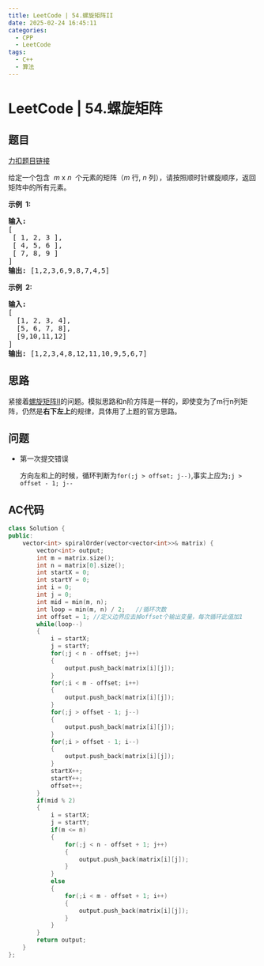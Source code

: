 ```yaml
---
title: LeetCode | 54.螺旋矩阵II
date: 2025-02-24 16:45:11
categories:
  - CPP
  - LeetCode
tags:
  - C++
  - 算法
---
```

# LeetCode | 54.螺旋矩阵
## 题目
[力扣题目链接](https://leetcode.cn/problems/spiral-matrix/description/)

给定一个包含  *m* x *n*  个元素的矩阵（_m_ 行, _n_ 列），请按照顺时针螺旋顺序，返回矩阵中的所有元素。

**示例  1:**

<pre><strong>输入:</strong>
[
 [ 1, 2, 3 ],
 [ 4, 5, 6 ],
 [ 7, 8, 9 ]
]
<strong>输出:</strong> [1,2,3,6,9,8,7,4,5]
</pre>

**示例  2:**

<pre><strong>输入:</strong>
[
  [1, 2, 3, 4],
  [5, 6, 7, 8],
  [9,10,11,12]
]
<strong>输出:</strong> [1,2,3,4,8,12,11,10,9,5,6,7]
</pre>

## 思路
紧接着[螺旋矩阵II](https://leetcode.cn/problems/spiral-matrix/description/)的问题。模拟思路和n阶方阵是一样的，即使变为了m行n列矩阵，仍然是**右下左上**的规律，具体用了上题的官方思路。

## 问题

- 第一次提交错误
  
    方向左和上的时候，循环判断为`for(;j > offset; j--)`,事实上应为`;j > offset - 1; j--`



## AC代码
```CPP
class Solution {
public:
    vector<int> spiralOrder(vector<vector<int>>& matrix) {
        vector<int> output;
        int m = matrix.size();
        int n = matrix[0].size(); 
        int startX = 0;
        int startY = 0;
        int i = 0;
        int j = 0;
        int mid = min(m, n);
        int loop = min(m, n) / 2;   //循环次数
        int offset = 1; //定义边界应去掉offset个输出变量，每次循环此值加1
        while(loop--)
        {
            i = startX;
            j = startY;
            for(;j < n - offset; j++)
            {
                output.push_back(matrix[i][j]);
            }
            for(;i < m - offset; i++)
            {
                output.push_back(matrix[i][j]);
            }
            for(;j > offset - 1; j--)
            {
                output.push_back(matrix[i][j]);    
            }
            for(;i > offset - 1; i--)
            {
                output.push_back(matrix[i][j]);    
            }
            startX++;
            startY++;
            offset++;
        }
        if(mid % 2)
        {
            i = startX;
            j = startY;
            if(m <= n)
            {
                for(;j < n - offset + 1; j++)
                {
                    output.push_back(matrix[i][j]);   
                }
            }
            else
            {
                for(;i < m - offset + 1; i++)
                {
                    output.push_back(matrix[i][j]);   
                }                
            }
        }
        return output;
    }
};
```